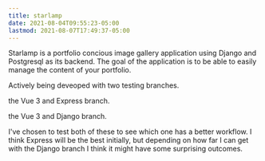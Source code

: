 ```yaml
---
title: starlamp
date: 2021-08-04T09:55:23-05:00
lastmod: 2021-08-07T17:49:37-05:00
---
```


Starlamp is a portfolio concious image gallery application using Django and Postgresql as its backend. The goal of the application is to be able to easily manage the content of your portfolio.

Actively being deveoped with two testing branches.

the Vue 3 and Express branch.

the Vue 3 and Django branch.

I've chosen to test both of these to see which one has a better workflow. I think Express will be the best initially, but depending on how far I can get with the Django branch I think it might have some surprising outcomes. 